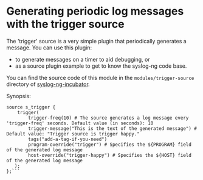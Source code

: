 # Generating periodic log messages with the trigger source #

The 'trigger' source is a very simple plugin that periodically generates a message. You can use this plugin:
 * to generate messages on a timer to aid debugging, or
 * as a source plugin example to get to know the syslog-ng code base.

You can find the source code of this module in the `modules/trigger-source` directory of [syslog-ng-incubator](https://github.com/balabit/syslog-ng-incubator).

Synopsis:
```
source s_trigger {
    trigger(
        trigger-freq(10) # The source generates a log message every 'trigger-freq' seconds. Default value (in seconds): 10
        trigger-message("This is the text of the generated message") # Default value: "Trigger source is trigger happy."
        tags("add-a-tag-if-you-need")
        program-override("trigger") # Specifies the ${PROGRAM} field of the generated log message
        host-override("trigger-happy") # Specifies the ${HOST} field of the generated log message
   );
};```

